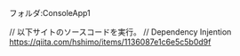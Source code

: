 フォルダ:ConsoleApp1

// 以下サイトのソースコードを実行。
// Dependency Injention
https://qiita.com/hshimo/items/1136087e1c6e5c5b0d9f